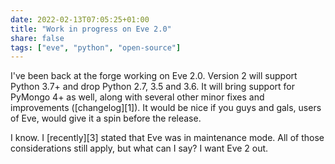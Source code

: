 ```yaml
---
date: 2022-02-13T07:05:25+01:00
title: "Work in progress on Eve 2.0"
share: false
tags: ["eve", "python", "open-source"]
---
```

I've been back at the forge working on Eve 2.0. Version 2 will support Python
3.7+ and drop Python 2.7, 3.5 and 3.6. It will bring support for PyMongo 4+ as
well, along with several other minor fixes and improvements ([changelog][1]).
It would be nice if you guys and gals, users of Eve, would give it a spin
before the release.

I know. I [recently][3] stated that Eve was in maintenance mode. All of
those considerations still apply, but what can I say? I want Eve 2 out.

